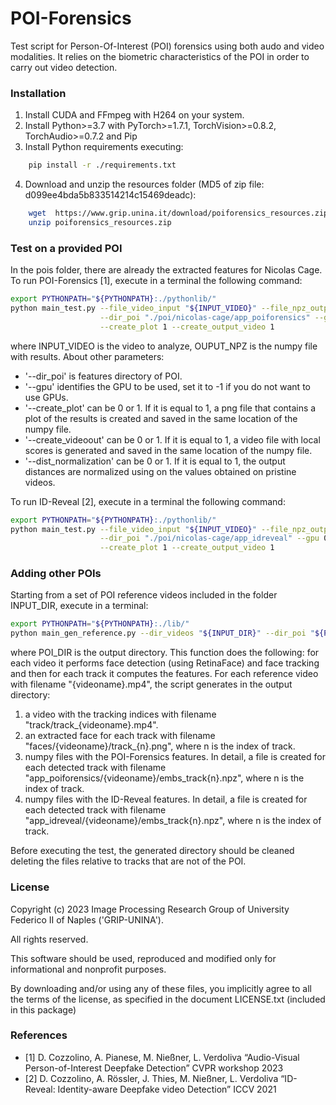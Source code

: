# POI-Forensics

Test script for Person-Of-Interest (POI) forensics using both audo and video modalities.
It relies on the biometric characteristics of the POI in order to carry out video detection.

### Installation
1.	Install CUDA and FFmpeg with H264 on your system.
2.  Install Python>=3.7 with PyTorch>=1.7.1, TorchVision>=0.8.2, TorchAudio>=0.7.2 and Pip
3.	Install Python requirements executing:
```bash
    pip install -r ./requirements.txt
```
4.	Download and unzip the resources folder (MD5 of zip file: d099ee4bda5b833514214c15469deadc):
```bash
    wget  https://www.grip.unina.it/download/poiforensics_resources.zip
    unzip poiforensics_resources.zip
```

### Test on a provided POI
In the pois folder, there are already the extracted features for Nicolas Cage.
To run POI-Forensics [1], execute in a terminal the following command:
```bash
export PYTHONPATH="${PYTHONPATH}:./pythonlib/"
python main_test.py --file_video_input "${INPUT_VIDEO}" --file_npz_output "${OUPUT_NPZ}" \
                    --dir_poi "./poi/nicolas-cage/app_poiforensics" --gpu 0 \
                    --create_plot 1 --create_output_video 1
```

where INPUT_VIDEO is the video to analyze, OUPUT_NPZ is the numpy file with results.
About other parameters:
- '--dir_poi' is features directory of POI.
- '--gpu' identifies the GPU to be used, set it to -1 if you do not want to use GPUs.
- '--create_plot' can be 0 or 1. If it is equal to 1, a png file that contains a plot of the results is created and saved in the same location of the numpy file.
- '--create_videoout' can be 0 or 1. If it is equal to 1, a video file with local scores is generated and saved in the same location of the numpy file.
- '--dist_normalization' can be 0 or 1. If it is equal to 1, the output distances are normalized using on the values obtained on pristine videos.

To run ID-Reveal [2], execute in a terminal the following command:
```bash
export PYTHONPATH="${PYTHONPATH}:./pythonlib/"
python main_test.py --file_video_input "${INPUT_VIDEO}" --file_npz_output "${OUPUT_NPZ}" \
                    --dir_poi "./poi/nicolas-cage/app_idreveal" --gpu 0 \
                    --create_plot 1 --create_output_video 1
```


### Adding other POIs
Starting from a set of POI reference videos included in the folder INPUT_DIR, execute in a terminal:
```bash
export PYTHONPATH="${PYTHONPATH}:./lib/"
python main_gen_reference.py --dir_videos "${INPUT_DIR}" --dir_poi "${POI_DIR}" --gpu 0
```
where POI_DIR is the output directory. This function does the following: for each video it performs face detection (using RetinaFace) and face tracking and then for each track it computes the features.
For each reference video with filename "{videoname}.mp4", the script generates in the output directory:
1.	a video with the tracking indices with filename "track/track_{videoname}.mp4".
2.	an extracted face for each track with filename "faces/{videoname}/track_{n}.png", where n is the index of track.
3.	numpy files with the POI-Forensics features. In detail, a file is created for each detected track with filename "app_poiforensics/{videoname}/embs_track{n}.npz", where n is the index of track.
4.  numpy files with the ID-Reveal features. In detail, a file is created for each detected track with filename "app_idreveal/{videoname}/embs_track{n}.npz", where n is the index of track.

Before executing the test, the generated directory should be cleaned deleting the files relative to tracks that are not of the POI.

### License
Copyright (c) 2023 Image Processing Research Group of University Federico II of Naples ('GRIP-UNINA').

All rights reserved.

This software should be used, reproduced and modified only for informational and nonprofit purposes.

By downloading and/or using any of these files, you implicitly agree to all the
terms of the license, as specified in the document LICENSE.txt
(included in this package) 

### References
- [1] D. Cozzolino, A. Pianese, M. Nießner, L. Verdoliva “Audio-Visual Person-of-Interest Deepfake Detection” CVPR workshop 2023
- [2] D. Cozzolino, A. Rössler, J. Thies, M. Nießner, L. Verdoliva “ID-Reveal: Identity-aware Deepfake video Detection” ICCV 2021

